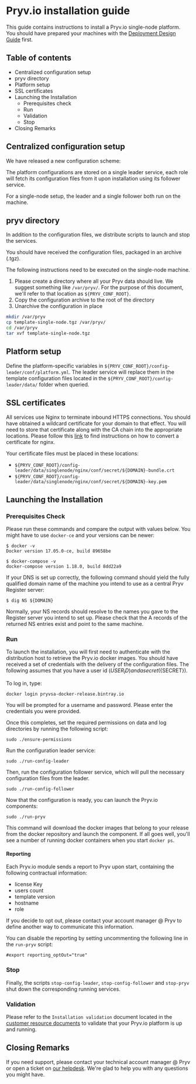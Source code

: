 # Pryv.io installation guide

This guide contains instructions to install a Pryv.io single-node platform.
You should have prepared your machines with the [Deployment Design Guide](https://api.pryv.com/customer-resources/#documents) first. 
​
## Table of contents

 - Centralized configuration setup 
 - pryv directory
 - Platform setup
 - SSL certificates
 - Launching the Installation
   - Prerequisites check
   - Run
   - Validation
   - Stop
 - Closing Remarks

## Centralized configuration setup

We have released a new configuration scheme:

The platform configurations are stored on a single leader service, each role will fetch its configuration files from it upon installation using its follower service.

For a single-node setup, the leader and a single follower both run on the machine.

## pryv directory

In addition to the configuration files, we distribute scripts to launch and stop the services.

You should have received the configuration files, packaged in an archive (.tgz).

The following instructions need to be executed on the single-node machine.

1. Please create a directory where all your Pryv data should live. We suggest something like `/var/pryv/`. For the purpose of this document, we'll refer to that location as `${PRYV_CONF_ROOT}`.
2. Copy the configuration archive to the root of the directory
3. Unarchive the configuration in place

```bash
mkdir /var/pryv
cp template-single-node.tgz /var/pryv/
cd /var/pryv
tar xvf template-single-node.tgz
```

## Platform setup

Define the platform-specific variables in `${PRYV_CONF_ROOT}/config-leader/conf/platform.yml`. The leader service will replace them in the template configuration files located in the `${PRYV_CONF_ROOT}/config-leader/data/` folder when queried.

## SSL certificates

All services use Nginx to terminate inbound HTTPS connections. You should have obtained a wildcard certificate for your domain to that effect. You will need to store that certificate along with the CA chain into the appropriate locations. Please follow this [link](https://www.digicert.com/ssl-certificate-installation-nginx.htm) to find instructions on how to convert a certificate for nginx. 

Your certificate files must be placed in these locations: 

  - `${PRYV_CONF_ROOT}/config-leader/data/singlenode/nginx/conf/secret/${DOMAIN}-bundle.crt` 
  - `${PRYV_CONF_ROOT}/config-leader/data/singlenode/nginx/conf/secret/${DOMAIN}-key.pem`

## Launching the Installation

### Prerequisites Check

Please run these commands and compare the output with values below.
You might have to use `docker-ce` and your versions can be newer:

    $ docker -v
    Docker version 17.05.0-ce, build 89658be
    
    $ docker-compose -v
    docker-compose version 1.18.0, build 8dd22a9

If your DNS is set up correctly, the following command should yield the fully qualified domain name of the machine you intend to use as a central Pryv Register server: 

    $ dig NS ${DOMAIN}

Normally, your NS records should resolve to the names you gave to the Register server you intend to set up. Please check that the A records of the returned NS entries exist and point to the same machine. 

### Run

To launch the installation, you will first need to authenticate with the distribution host to retrieve the Pryv.io docker images. You should have received a set of credentials with the delivery of the configuration files. The following assumes that you have a user id (${USER_ID}) and a secret (${SECRET}).

To log in, type: 

    docker login pryvsa-docker-release.bintray.io

You will be prompted for a username and password. Please enter the credentials you were provided.

Once this completes, set the required permissions on data and log directories by running the following script:

    sudo ./ensure-permissions

Run the configuration leader service: 

    sudo ./run-config-leader

Then, run the configuration follower service, which will pull the necessary configuration files
 from the leader.

    sudo ./run-config-follower

Now that the configuration is ready, you can launch the Pryv.io components:

    sudo ./run-pryv

This command will download the docker images that belong to your release from the docker repository and launch the component. If all goes well, you'll see a number of running docker containers when you start `docker ps`.

#### Reporting

Each Pryv.io module sends a report to Pryv upon start, containing the following contractual information:

- license Key
- users count
- template version
- hostname
- role

If you decide to opt out, please contact your account manager @ Pryv to define another way to communicate this information.

You can disable the reporting by setting uncommenting the following line in the `run-pryv` script:

```
#export reporting_optOut="true"
```

### Stop

Finally, the scripts `stop-config-leader`, `stop-config-follower` and `stop-pryv` shut down the corresponding running services.

### Validation

Please refer to the `Installation validation` document located in the [customer resource documents](https://api.pryv.com/customer-resources/#documents) to validate that your Pryv.io platform is up and running.

## Closing Remarks

If you need support, please contact your technical account manager @ Pryv or open a ticket on [our helpdesk](https://pryv.com/helpdesk/). We're glad to help you with any questions you might have.